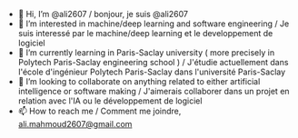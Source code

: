 - 👋 Hi, I’m @ali2607 / bonjour, je suis @ali2607 
- 👀 I’m interested in machine/deep learning and software engineering / Je suis interessé par le machine/deep learning et le developpement de logiciel
- 🌱 I’m currently learning in Paris-Saclay university ( more precisely in Polytech Paris-Saclay engineering school ) / J'étudie actuellement dans l'école d'ingénieur
      Polytech Paris-Saclay dans l'université Paris-Saclay
- 💞️ I’m looking to collaborate on anything related to either artificial intelligence or software making / J'aimerais collaborer dans un projet en relation avec l'IA 
      ou le développement de logiciel
- 📫 How to reach me / Comment me joindre, ali.mahmoud2607@gmail.com

<!---
ali2607/ali2607 is a ✨ special ✨ repository because its `README.md` (this file) appears on your GitHub profile.
You can click the Preview link to take a look at your changes.
--->

